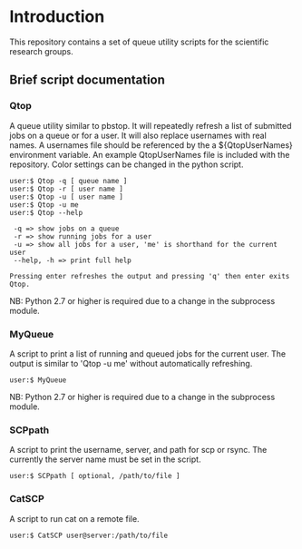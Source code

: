 # Introduction

This repository contains a set of queue utility scripts for the scientific
research groups.

## Brief script documentation 

### Qtop

A queue utility similar to pbstop. It will repeatedly refresh a list of
submitted jobs on a queue or for a user. It will also replace usernames with
real names. A usernames file should be referenced by the a ${QtopUserNames}
environment variable. An example QtopUserNames file is included with the
repository. Color settings can be changed in the python script.

```
user:$ Qtop -q [ queue name ]
user:$ Qtop -r [ user name ]
user:$ Qtop -u [ user name ]
user:$ Qtop -u me
user:$ Qtop --help

 -q => show jobs on a queue
 -r => show running jobs for a user
 -u => show all jobs for a user, 'me' is shorthand for the current user
 --help, -h => print full help

Pressing enter refreshes the output and pressing 'q' then enter exits Qtop.
```

NB: Python 2.7 or higher is required due to a change in the subprocess module.

### MyQueue

A script to print a list of running and queued jobs for the current
user. The output is similar to 'Qtop -u me' without automatically refreshing.

```
user:$ MyQueue
```

NB: Python 2.7 or higher is required due to a change in the subprocess module.

### SCPpath

A script to print the username, server, and path for scp or rsync.
The currently the server name must be set in the script.

```
user:$ SCPpath [ optional, /path/to/file ]
```

### CatSCP

A script to run cat on a remote file.

```
user:$ CatSCP user@server:/path/to/file
```
